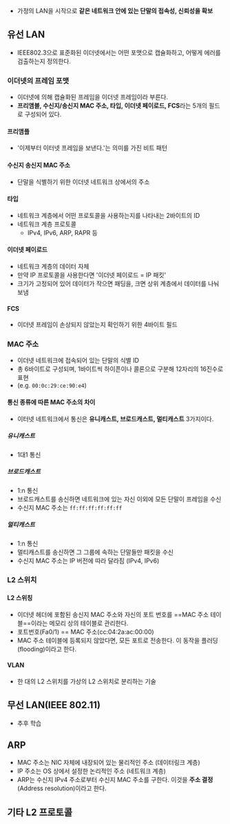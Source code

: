 - 가정의 LAN을 시작으로 **같은 네트워크 안에 있는 단말의 접속성, 신뢰성을 확보**
## 유선 LAN
- IEEE802.3으로 표준화된 이더넷에서는 어떤 포맷으로 캡슐화하고, 어떻게 에러를 검출하는지 정의한다.
### 이더넷의 프레임 포맷
- 이더넷에 의해 캡슐화된 프레임을 이더넷 프레임이라 부른다.
- **프리앰블, 수신지/송신지 MAC 주소, 타입, 이더넷 페이로드, FCS**라는 5개의 필드로 구성되어 있다.
#### 프리앰플
- '이제부터 이터넷 프레임을 보낸다.'는 의미를 가진 비트 패턴
#### 수신지 송신지 MAC 주소
- 단말을 식별하기 위한 이더넷 네트워크 상에서의 주소
#### 타입
- 네트워크 계층에서 어떤 프로토콜을 사용하는지를 나타내는 2바이트의 ID
- 네트워크 계층 프로토콜
	- IPv4, IPv6, ARP, RAPR 등
#### 이더넷 페이로드
- 네트워크 계층의 데이터 자체
- 만약 IP 프로토콜을 사용한다면 '이더넷 페이로드 = IP 패킷'
- 크기가 고정되어 있어 데이터가 작으면 패딩을, 크면 상위 계층에서 데이터를 나눠 보냄
#### FCS
- 이더넷 프레임이 손상되지 않았는지 확인하기 위한 4바이트 필드

### MAC 주소
- 이더넷 네트워크에 접속되어 있는 단말의 식별 ID
- 총 6바이트로 구성되며, 1바이트씩 하이픈이나 콜론으로 구분해 12자리의 16진수로 표현
- (e.g. `00:0c:29:ce:90:e4`)
#### 통신 종류에 따른 MAC 주소의 차이
- 이터넷 네트워크에서 통신은 **유니캐스트, 브로드캐스트, 멀티캐스트** 3가지이다.
##### 유니캐스트
- 1대1 통신
##### 브로드캐스트
- 1:n 통신
- 브로드캐스트를 송신하면 네트워크에 있는 자신 이외에 모든 단말이 프레임을 수신
- 수신지 MAC 주소는 `ff:ff:ff:ff:ff:ff`
##### 멀티캐스트
- 1:n 통신
- 멀티캐스트를 송신하면 그 그룹에 속하는 단말들만 패킷을 수신
- 수신지 MAC 주소는 IP 버전에 따라 달라짐 (IPv4, IPv6)

### L2 스위치
#### L2 스위칭
- 이더넷 헤더에 포함된 송신지 MAC 주소와 자신의 포트 번호를 ==MAC 주소 테이블==이라는 메모리 상의 테이블로 관리한다.
- 포트번호(Fa0/1) == MAC 주소(cc:04:2a:ac:00:00)
- MAC 주소 테이블에 등록되지 않았다면, 모든 포트로 전송한다. 이 동작을 플러딩(flooding)이라고 한다.

#### VLAN
- 한 대의 L2 스위치를 가상의 L2 스위치로 분리하는 기술

## 무선 LAN(IEEE 802.11)
- 추후 학습

## ARP
- MAC 주소는 NIC 자체에 내장되어 있는 물리적인 주소 (데이터링크 계층)
- IP 주소는 OS 상에서 설정한 논리적인 주소 (네트워크 계층)
- ARP는 수신지 IPv4 주소로부터 수신지 MAC 주소를 구한다. 이것을 **주소 결정**(Address resolution)이라고 한다.

## 기타 L2 프로토콜

